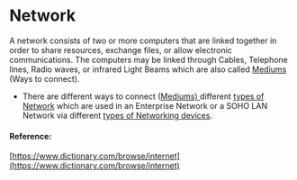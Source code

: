 # Network

A network consists of two or more computers that are linked together in order to share resources, exchange files, or allow electronic communications. The computers may be linked through Cables, Telephone lines, Radio waves, or infrared Light Beams which are also called [Mediums ](medium.md#ways-medium-to-connect-two-or-more-computers)\(Ways to connect\).

* There are different ways to connect \([Mediums\) ](medium.md)different [types of Network](types-of-network.md) which are used in an Enterprise Network or a SOHO LAN Network via different [types of Networking devices](untitled-33.md).

#### Reference:

[https://www.dictionary.com/browse/internet](https://www.dictionary.com/browse/internet)

